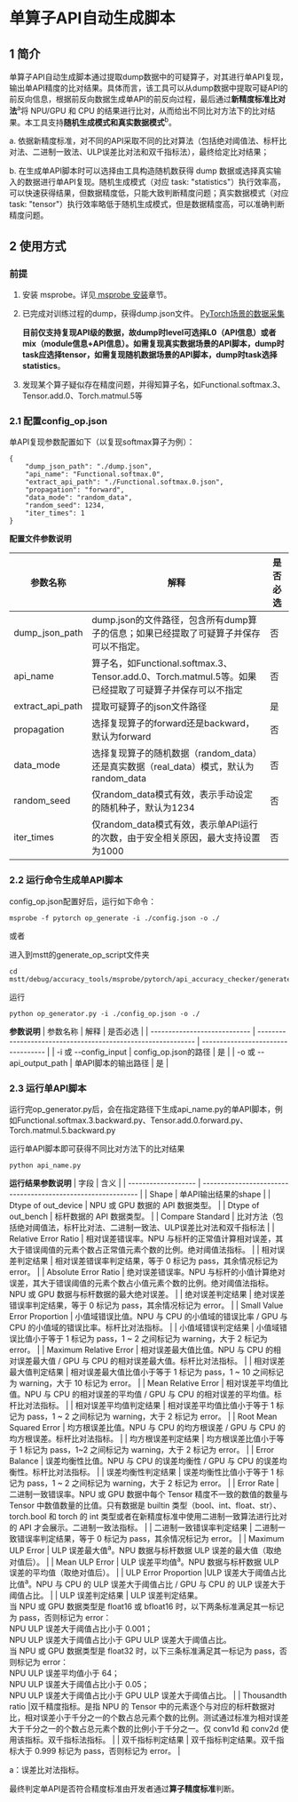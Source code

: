 # 单算子API自动生成脚本

## 1 简介

单算子API自动生成脚本通过提取dump数据中的可疑算子，对其进行单API复现，输出单API精度的比对结果。具体而言，该工具可以从dump数据中提取可疑API的前反向信息，根据前反向数据生成单API的前反向过程，最后通过**新精度标准比对法**<sup>a</sup>将 NPU/GPU 和 CPU 的结果进行比对，从而给出不同比对方法下的比对结果。本工具支持**随机生成模式和真实数据模式**<sup>b</sup>。

a. 依据新精度标准，对不同的API采取不同的比对算法（包括绝对阈值法、标杆比对法、二进制一致法、ULP误差比对法和双千指标法），最终给定比对结果；

b. 在生成单API脚本时可以选择由工具构造随机数获得 dump 数据或选择真实输入的数据进行单API复现。随机生成模式（对应 task: "statistics"）执行效率高，可以快速获得结果，但数据精度低，只能大致判断精度问题；真实数据模式（对应 task: "tensor"）执行效率略低于随机生成模式，但是数据精度高，可以准确判断精度问题。

## 2 使用方式

### 前提
1. 安装 msprobe。详见[ msprobe 安装](./01.installation.md)章节。
2. 已完成对训练过程的dump，获得dump.json文件。
   [PyTorch场景的数据采集](https://gitee.com/ascend/mstt/blob/master/debug/accuracy_tools/msprobe/docs/05.data_dump_PyTorch.md)
   
   **目前仅支持复现API级的数据，故dump时level可选择L0（API信息）或者mix（module信息+API信息）。如需复现真实数据场景的API脚本，dump时task应选择tensor，如需复现随机数据场景的API脚本，dump时task选择statistics**。
3. 发现某个算子疑似存在精度问题，并得知算子名，如Functional.softmax.3、Tensor.add.0、Torch.matmul.5等

### 2.1 配置config_op.json
单API复现参数配置如下（以复现softmax算子为例）：
```
{
    "dump_json_path": "./dump.json",
    "api_name": "Functional.softmax.0",
    "extract_api_path": "./Functional.softmax.0.json",
    "propagation": "forward", 
    "data_mode": "random_data", 
    "random_seed": 1234, 
    "iter_times": 1
}
```
**配置文件参数说明**

   | 参数名称                     | 解释                                                                         | 是否必选                           |
   | ---------------------------- |----------------------------------------------------------------------------| ---------------------------------- |
   | dump_json_path   | dump.json的文件路径，包含所有dump算子的信息；如果已经提取了可疑算子并保存可以不指定。                          | 否                                 |
   | api_name             | 算子名，如Functional.softmax.3、Tensor.add.0、Torch.matmul.5等。如果已经提取了可疑算子并保存可以不指定 | 否                                 |
   | extract_api_path               | 提取可疑算子的json文件路径                                                            | 是                                 |
   | propagation | 选择复现算子的forward还是backward，默认为forward                                        | 否                                 |
   | data_mode                 | 选择复现算子的随机数据（random_data）还是真实数据（real_data）模式，默认为random_data                 | 否                                 |
   | random_seed | 仅random_data模式有效，表示手动设定的随机种子，默认为1234                                       | 否 |
   | iter_times             | 仅random_data模式有效，表示单API运行的次数，由于安全相关原因，最大支持设置为1000                          | 否                                 |

 ### 2.2 运行命令生成单API脚本
config_op.json配置好后，运行如下命令：
```
msprobe -f pytorch op_generate -i ./config.json -o ./
```
或者

进入到mstt的generate_op_script文件夹
```
cd mstt/debug/accuracy_tools/msprobe/pytorch/api_accuracy_checker/generate_op_script
```
运行
```
python op_generator.py -i ./config_op.json -o ./
```
**参数说明**
   | 参数名称                     | 解释                                                         | 是否必选                           |
   | ---------------------------- | ------------------------------------------------------------ | ---------------------------------- |
   | -i 或 --config_input   | config_op.json的路径                                   | 是                                 |
   | -o 或 --api_output_path             | 单API脚本的输出路径                            | 是                                 |
 
 ### 2.3 运行单API脚本
 运行完op_generator.py后，会在指定路径下生成api_name.py的单API脚本，例如Functional.softmax.3.backward.py、Tensor.add.0.forward.py、Torch.matmul.5.backward.py

运行单API脚本即可获得不同比对方法下的比对结果
```
python api_name.py
```

**运行结果参数说明**
| 字段                | 含义                                                         |
| ------------------- | ------------------------------------------------------------ |
| Shape            | 单API输出结果的shape       |
| Dtype of out_device         | NPU 或 GPU 数据的 API 数据类型。                                      |
| Dtype of out_bench        |   标杆数据的 API 数据类型。    |
| Compare Standard               |  比对方法（包括绝对阈值法，标杆比对法、二进制一致法、ULP误差比对法和双千指标法          |
| Relative Error Ratio          | 相对误差错误率。NPU 与标杆的正常值计算相对误差，其大于错误阈值的元素个数占正常值元素个数的比例。绝对阈值法指标。       |
| 相对误差判定结果         | 相对误差错误率判定结果，等于 0 标记为 pass，其余情况标记为 error。 |
| Absolute Error Ratio        | 绝对误差错误率。NPU 与标杆的小值计算绝对误差，其大于错误阈值的元素个数占小值元素个数的比例。绝对阈值法指标。NPU 或 GPU 数据与标杆数据的最大绝对误差。   |
| 绝对误差判定结果         | 绝对误差错误率判定结果，等于 0 标记为 pass，其余情况标记为 error。 |
| Small Value Error Proportion            | 小值域错误比值。NPU 与 CPU 的小值域的错误比率 / GPU 与 CPU 的小值域的错误比率。标杆比对法指标。 |
| 小值域错误判定结果       | 小值域错误比值小于等于 1 标记为 pass，1 ~ 2 之间标记为 warning，大于 2 标记为 error。 |
| Maximum Relative Error           | 相对误差最大值比值。NPU 与 CPU 的相对误差最大值 / GPU 与 CPU 的相对误差最大值。标杆比对法指标。 |
| 相对误差最大值判定结果   | 相对误差最大值比值小于等于 1 标记为 pass，1 ~ 10 之间标记为 warning，大于 10 标记为 error。 |
| Mean Relative Error            | 相对误差平均值比值。NPU 与 CPU 的相对误差的平均值 / GPU 与 CPU 的相对误差的平均值。标杆比对法指标。 |
| 相对误差平均值判定结果   | 相对误差平均值比值小于等于 1 标记为 pass，1 ~ 2 之间标记为 warning，大于 2 标记为 error。 |
| Root Mean Squared Error    | 均方根误差比值。NPU 与 CPU 的均方根误差 / GPU 与 CPU 的均方根误差。标杆比对法指标。 |
| 均方根误差判定结果       | 均方根误差比值小于等于 1 标记为 pass，1~2 之间标记为 warning，大于 2 标记为 error。 |
| Error Balance    | 误差均衡性比值。NPU 与 CPU 的误差均衡性 / GPU 与 CPU 的误差均衡性。标杆比对法指标。 |
| 误差均衡性判定结果       | 误差均衡性比值小于等于 1 标记为 pass，1 ~ 2 之间标记为 warning，大于 2 标记为 error。 |
| Error Rate    | 二进制一致错误率。NPU 或 GPU 数据中每个 Tensor 精度不一致的数值的数量与 Tensor 中数值数量的比值。只有数据是 builtin 类型（bool、int、float、str）、torch.bool 和 torch 的 int 类型或者在新精度标准中使用二进制一致算法进行比对的 API 才会展示。二进制一致法指标。 |
| 二进制一致错误率判定结果 | 二进制一致错误率判定结果，等于 0 标记为 pass，其余情况标记为 error。 |
| Maximum ULP Error    | ULP 误差最大值<sup>a</sup>。NPU 数据与标杆数据 ULP 误差的最大值（取绝对值后）。 |
| Mean ULP Error    | ULP 误差平均值<sup>a</sup>。NPU 数据与标杆数据 ULP 误差的平均值（取绝对值后）。 |
| ULP Error Proportion    |ULP 误差大于阈值占比比值<sup>a</sup>。NPU 与 CPU 的 ULP 误差大于阈值占比 / GPU 与 CPU 的 ULP 误差大于阈值占比。 |
| ULP 误差判定结果          | ULP 误差判定结果。<br/>     当 NPU 或 GPU 数据类型是 float16 或 bfloat16 时，以下两条标准满足其一标记为 pass，否则标记为 error：<br>          NPU ULP 误差大于阈值占比小于 0.001；<br/>          NPU ULP 误差大于阈值占比小于 GPU ULP 误差大于阈值占比。<br/>     当 NPU 或 GPU 数据类型是 float32 时，以下三条标准满足其一标记为 pass，否则标记为 error：<br/>          NPU ULP 误差平均值小于 64；<br/>          NPU ULP 误差大于阈值占比小于 0.05；<br/>          NPU ULP 误差大于阈值占比小于 GPU ULP 误差大于阈值占比。 |
| Thousandth ratio    |双千精度指标。是指 NPU 的 Tensor 中的元素逐个与对应的标杆数据对比，相对误差小于千分之一的个数占总元素个数的比例。测试通过标准为相对误差大于千分之一的个数占总元素个数的比例小于千分之一。仅 conv1d 和 conv2d 使用该指标。双千指标法指标。 |
| 双千指标判定结果         | 双千指标判定结果。双千指标大于 0.999 标记为 pass，否则标记为 error。 |

a：误差比对法指标。

最终判定单API是否符合精度标准由开发者通过**算子精度标准**判断。